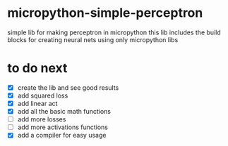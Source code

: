 # micropython-simple-perceptron
simple lib for making perceptron in micropython
this lib includes the build blocks for creating neural nets using only micropython libs
# to do next
- [X] create the lib and see good results
- [X] add squared loss
- [X] add linear act
- [X] add all the basic math functions
- [ ] add more losses
- [ ] add more activations functions
- [x] add a compiler for easy usage

